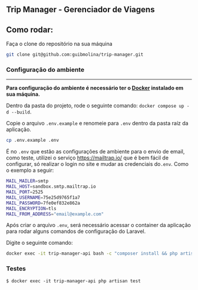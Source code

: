 ##
## Trip Manager - Gerenciador de Viagens
## Como rodar:

Faça o clone do repositório na sua máquina

```bash
git clone git@github.com:guibmolina/trip-manager.git
```

### Configuração do ambiente
***

**Para configuração do ambiente é necessário ter o [Docker](https://docs.docker.com/desktop/) instalado em sua máquina.**

Dentro da pasta do projeto, rode o seguinte comando: `docker compose up -d --build`.

Copie o arquivo `.env.example` e renomeie para `.env` dentro da pasta raíz da aplicação.

```bash
cp .env.example .env
```
É no  `.env` que estão as configurações de ambiente para o envio de email, como teste, utilizei o serviço https://mailtrap.io/ que é bem fácil de configurar, só realizar o login no site e mudar as credenciais do`.env`. Como o exemplo a seguir:
```bash
MAIL_MAILER=smtp
MAIL_HOST=sandbox.smtp.mailtrap.io
MAIL_PORT=2525
MAIL_USERNAME=75e25d9765f1a7
MAIL_PASSWORD=7fe0ef832e862a
MAIL_ENCRYPTION=tls
MAIL_FROM_ADDRESS="email@example.com"
```

Após criar o arquivo `.env`, será necessário acessar o container da aplicação para rodar alguns comandos de configuração do Laravel.

Digite o seguinte comando:

```bash
docker exec -it trip-manager-api bash -c "composer install && php artisan key:generate && php artisan migrate && php artisan db:seed && php artisan jwt:secret && php artisan optimize"
```

###  Testes

`$ docker exec -it trip-manager-api php artisan test `

